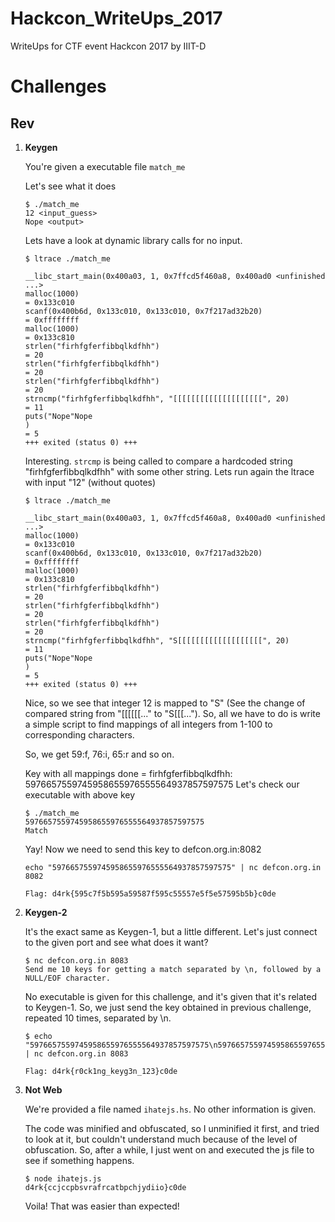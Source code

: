 # Hackcon_WriteUps_2017
WriteUps for CTF event Hackcon 2017 by IIIT-D

# Challenges
## Rev
1. **Keygen**

   You're given a executable file `match_me`
   
   Let's see what it does
   ```
   $ ./match_me
   12 <input_guess>
   Nope <output>
   ```
   Lets have a look at dynamic library calls for no input.
   ```
   $ ltrace ./match_me
   
   __libc_start_main(0x400a03, 1, 0x7ffcd5f460a8, 0x400ad0 <unfinished ...>
   malloc(1000)                                                                                = 0x133c010
   scanf(0x400b6d, 0x133c010, 0x133c010, 0x7f217ad32b20)                                       = 0xffffffff
   malloc(1000)                                                                                = 0x133c810
   strlen("firhfgferfibbqlkdfhh")                                                              = 20
   strlen("firhfgferfibbqlkdfhh")                                                              = 20
   strlen("firhfgferfibbqlkdfhh")                                                              = 20
   strncmp("firhfgferfibbqlkdfhh", "[[[[[[[[[[[[[[[[[[[[", 20)                                 = 11
   puts("Nope"Nope
   )                                                                                = 5
   +++ exited (status 0) +++
   ```
   Interesting. `strcmp` is being called to compare a hardcoded string "firhfgferfibbqlkdfhh" with some other string. Lets run again the ltrace with input "12" (without quotes)
   ```
   $ ltrace ./match_me
   
   __libc_start_main(0x400a03, 1, 0x7ffcd5f460a8, 0x400ad0 <unfinished ...>
   malloc(1000)                                                                                = 0x133c010
   scanf(0x400b6d, 0x133c010, 0x133c010, 0x7f217ad32b20)                                       = 0xffffffff
   malloc(1000)                                                                                = 0x133c810
   strlen("firhfgferfibbqlkdfhh")                                                              = 20
   strlen("firhfgferfibbqlkdfhh")                                                              = 20
   strlen("firhfgferfibbqlkdfhh")                                                              = 20
   strncmp("firhfgferfibbqlkdfhh", "S[[[[[[[[[[[[[[[[[[[", 20)                                 = 11
   puts("Nope"Nope
   )                                                                                = 5
   +++ exited (status 0) +++
   ```
   Nice, so we see that integer 12 is mapped to "S" (See the change of compared string from "[[[[[[..." to "S[[[..."). So, all we have to do is write a simple script to find mappings of all integers from 1-100 to corresponding characters.
   
   So, we get 59:f, 76:i, 65:r and so on.
   
   Key with all mappings done = firhfgferfibbqlkdfhh: 5976657559745958655976555564937857597575
   Let's check our executable with above key
   ```
   $ ./match_me
   5976657559745958655976555564937857597575
   Match
   ```
   Yay! Now we need to send this key to defcon.org.in:8082
   ```
   echo "5976657559745958655976555564937857597575" | nc defcon.org.in 8082
   
   Flag: d4rk{595c7f5b595a59587f595c55557e5f5e57595b5b}c0de
   ```
2. **Keygen-2**
   
   It's the exact same as Keygen-1, but a little different. Let's just connect to the given port and see what does it want?
   ```
   $ nc defcon.org.in 8083
   Send me 10 keys for getting a match separated by \n, followed by a NULL/EOF character.
   ```
   No executable is given for this challenge, and it's given that it's related to Keygen-1. So, we just send the key obtained in previous challenge, repeated 10 times, separated by \n.
   ```
   $ echo "5976657559745958655976555564937857597575\n5976657559745958655976555564937857597575\n5976657559745958655976555564937857597575\n5976657559745958655976555564937857597575\n5976657559745958655976555564937857597575\n5976657559745958655976555564937857597575\n5976657559745958655976555564937857597575\n5976657559745958655976555564937857597575\n5976657559745958655976555564937857597575\n5976657559745958655976555564937857597575" | nc defcon.org.in 8083
   
   Flag: d4rk{r0ck1ng_keyg3n_123}c0de
   ```
3. **Not Web**

   We're provided a file named `ihatejs.hs`. No other information is given.
   
   The code was minified and obfuscated, so I unminified it first, and tried to look at it, but couldn't understand much because of the level of obfuscation. So, after a while, I just went on and executed the js file to see if something happens.
   ```
   $ node ihatejs.js
   d4rk{ccjccpbsvrafrcatbpchjydiio}c0de
   ```
   Voila! That was easier than expected!
